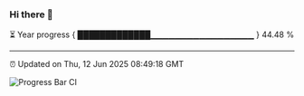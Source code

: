 ### Hi there 👋

⏳ Year progress { █████████████▁▁▁▁▁▁▁▁▁▁▁▁▁▁▁▁▁ } 44.48 %

---

⏰ Updated on Thu, 12 Jun 2025 08:49:18 GMT

![Progress Bar CI](https://github.com/IshwaranRudhara/GIT-ACTION/workflows/Progress%20Bar%20CI/badge.svg)
